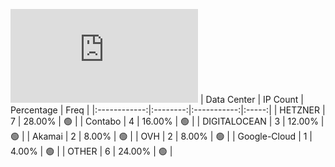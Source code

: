 ![Diagramm](https://github.com/obajay/StateSync-snapshots/blob/main/Projects/Likecoin/1/README.md)
| Data Center | IP Count | Percentage | Freq |
|:------------:|:--------:|:-----------:|:-----:|
| HETZNER | 7 | 28.00% | 🟢 |
| Contabo | 4 | 16.00% | 🟢 |
| DIGITALOCEAN | 3 | 12.00% | 🟢 |
| Akamai | 2 | 8.00% | 🟢 |
| OVH | 2 | 8.00% | 🟢 |
| Google-Cloud | 1 | 4.00% | 🟢 |
| OTHER | 6 | 24.00% | 🟢 |